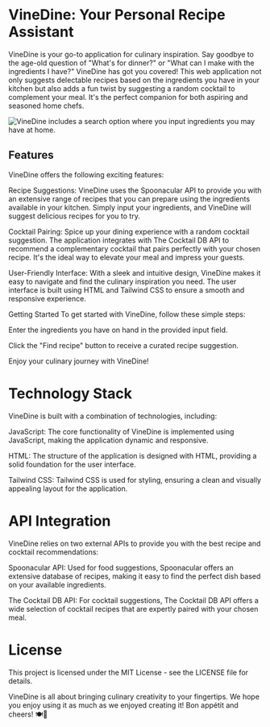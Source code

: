 
# VineDine: Your Personal Recipe Assistant

VineDine is your go-to application for culinary inspiration. Say goodbye to the age-old question of "What's for dinner?" or "What can I make with the ingredients I have?" VineDine has got you covered! This web application not only suggests delectable recipes based on the ingredients you have in your kitchen but also adds a fun twist by suggesting a random cocktail to complement your meal. It's the perfect companion for both aspiring and seasoned home chefs.

![VineDine includes a search option where you input ingredients you may have at home.](./VineDine/assets/Images/VineDine%20homepage.png)

## Features

VineDine offers the following exciting features:

Recipe Suggestions: VineDine uses the Spoonacular API to provide you with an extensive range of recipes that you can prepare using the ingredients available in your kitchen. Simply input your ingredients, and VineDine will suggest delicious recipes for you to try.

Cocktail Pairing: Spice up your dining experience with a random cocktail suggestion. The application integrates with The Cocktail DB API to recommend a complementary cocktail that pairs perfectly with your chosen recipe. It's the ideal way to elevate your meal and impress your guests.

User-Friendly Interface: With a sleek and intuitive design, VineDine makes it easy to navigate and find the culinary inspiration you need. The user interface is built using HTML and Tailwind CSS to ensure a smooth and responsive experience.

Getting Started
To get started with VineDine, follow these simple steps:

Enter the ingredients you have on hand in the provided input field.

Click the "Find recipe" button to receive a curated recipe suggestion.

Enjoy your culinary journey with VineDine!

# Technology Stack

VineDine is built with a combination of technologies, including:

JavaScript: The core functionality of VineDine is implemented using JavaScript, making the application dynamic and responsive.

HTML: The structure of the application is designed with HTML, providing a solid foundation for the user interface.

Tailwind CSS: Tailwind CSS is used for styling, ensuring a clean and visually appealing layout for the application.

# API Integration

VineDine relies on two external APIs to provide you with the best recipe and cocktail recommendations:

Spoonacular API: Used for food suggestions, Spoonacular offers an extensive database of recipes, making it easy to find the perfect dish based on your available ingredients.

The Cocktail DB API: For cocktail suggestions, The Cocktail DB API offers a wide selection of cocktail recipes that are expertly paired with your chosen meal.

# License

This project is licensed under the MIT License - see the LICENSE file for details.

VineDine is all about bringing culinary creativity to your fingertips. We hope you enjoy using it as much as we enjoyed creating it! Bon appétit and cheers! 🍽🍹
